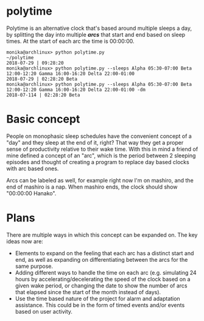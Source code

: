 # polytime
Polytime is an alternative clock that's based around multiple sleeps a day, by splitting the day into multiple ***arcs*** that start and end based on sleep times. At the start of each arc the time is 00:00:00.

 ```
 monika@archlinux> python polytime.py                                                                               ~/polytime
2018-07-29 | 09:28:20 
monika@archlinux> python polytime.py --sleeps Alpha 05:30-07:00 Beta 12:00-12:20 Gamma 16:00-16:20 Delta 22:00-01:00    
2018-07-29 | 02:28:20 Beta
monika@archlinux> python polytime.py --sleeps Alpha 05:30-07:00 Beta 12:00-12:20 Gamma 16:00-16:20 Delta 22:00-01:00 -dm
2018-07-114 | 02:28:20 Beta
```

# Basic concept

People on monophasic sleep schedules have the convenient concept of a "day" and they sleep at the end of it, right? That way they get a proper sense of productivity relative to their wake time. With this in mind a friend of mine defined a concept of an "arc", which is the period between 2 sleeping episodes and thought of creating a program to replace day based clocks with arc based ones.

Arcs can be labeled as well, for example right now I'm on mashiro, and the end of mashiro is a nap. When mashiro ends, the clock should show "00:00:00 Hanako".

# Plans

There are multiple ways in which this concept can be expanded on. The key ideas now are:
- Elements to expand on the feeling that each arc has a distinct start and end, as well as expanding on differentiating between the arcs for the same purpose.
- Adding different ways to handle the time on each arc (e.g. simulating 24 hours by accelerating/decelerating the speed of the clock based on a given wake period, or changing the date to show the number of arcs that elapsed since the start of the month instead of days).
- Use the time based nature of the project for alarm and adaptation assistance. This could be in the form of timed events and/or events based on user activity.
